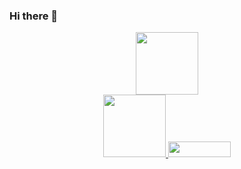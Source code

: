 ### Hi there 👋

<div id="header" align="center">
  <img src="https://media.giphy.com/media/gjrYDwbjnK8x36xZIO/giphy.gif" width="100"/>
</div>

<div id="badge" align="center">
  <a href="https://www.linkedin.com/in/coryzhao/">
    <img src="https://img.shields.io/badge/LinkedIn-blue?logo=linkedin&logoColor=white&style=for-the-badge" width="100"/>
  </a>
  <a href="coryzhao@gmail.com">
    <img src="https://img.shields.io/badge/Gmail-D14836?style=for-the-badge&logo=gmail&logoColor=white" width="100" height ="25"/>
  </a>
</div>
<div id="counter" align="center">
  <a>
    <img src="https://komarev.com/ghpvc/?username=Cory-Zhao&style=flat-square&color=blue" alt=""/>
  </a>
</div>

<!--
**Cory-Zhao/Cory-Zhao** is a ✨ _special_ ✨ repository because its `README.md` (this file) appears on your GitHub profile.

Here are some ideas to get you started:

- 🔭 I’m currently working on ...
- 🌱 I’m currently learning ...
- 👯 I’m looking to collaborate on ...
- 🤔 I’m looking for help with ...
- 💬 Ask me about ...
- 📫 How to reach me: ...
- 😄 Pronouns: ...
- ⚡ Fun fact: ...
-->
